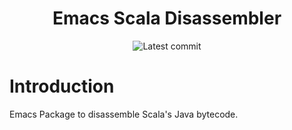<div align="center">
  
# Emacs Scala Disassembler  
![Latest commit](https://img.shields.io/github/last-commit/tomas-ramos21/Emacs-Scala-Disassembler/main?style=flat)

</div>

# Introduction
Emacs Package to disassemble Scala's Java bytecode.
